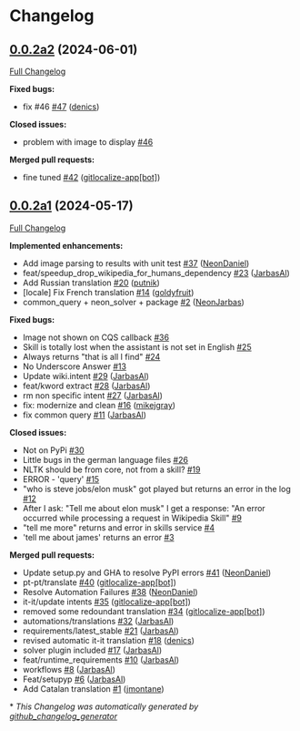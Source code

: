 # Changelog

## [0.0.2a2](https://github.com/OpenVoiceOS/skill-ovos-wikipedia/tree/0.0.2a2) (2024-06-01)

[Full Changelog](https://github.com/OpenVoiceOS/skill-ovos-wikipedia/compare/0.0.2a1...0.0.2a2)

**Fixed bugs:**

- fix \#46 [\#47](https://github.com/OpenVoiceOS/skill-ovos-wikipedia/pull/47) ([denics](https://github.com/denics))

**Closed issues:**

- problem with image to display [\#46](https://github.com/OpenVoiceOS/skill-ovos-wikipedia/issues/46)

**Merged pull requests:**

- fine tuned [\#42](https://github.com/OpenVoiceOS/skill-ovos-wikipedia/pull/42) ([gitlocalize-app[bot]](https://github.com/apps/gitlocalize-app))

## [0.0.2a1](https://github.com/OpenVoiceOS/skill-ovos-wikipedia/tree/0.0.2a1) (2024-05-17)

[Full Changelog](https://github.com/OpenVoiceOS/skill-ovos-wikipedia/compare/v0.2.2...0.0.2a1)

**Implemented enhancements:**

- Add image parsing to results with unit test [\#37](https://github.com/OpenVoiceOS/skill-ovos-wikipedia/pull/37) ([NeonDaniel](https://github.com/NeonDaniel))
- feat/speedup\_drop\_wikipedia\_for\_humans\_dependency [\#23](https://github.com/OpenVoiceOS/skill-ovos-wikipedia/pull/23) ([JarbasAl](https://github.com/JarbasAl))
- Add Russian translation [\#20](https://github.com/OpenVoiceOS/skill-ovos-wikipedia/pull/20) ([putnik](https://github.com/putnik))
- \[locale\] Fix French translation [\#14](https://github.com/OpenVoiceOS/skill-ovos-wikipedia/pull/14) ([goldyfruit](https://github.com/goldyfruit))
- common\_query + neon\_solver + package [\#2](https://github.com/OpenVoiceOS/skill-ovos-wikipedia/pull/2) ([NeonJarbas](https://github.com/NeonJarbas))

**Fixed bugs:**

- Image not shown on CQS callback [\#36](https://github.com/OpenVoiceOS/skill-ovos-wikipedia/issues/36)
- Skill is totally lost when the assistant is not set in English [\#25](https://github.com/OpenVoiceOS/skill-ovos-wikipedia/issues/25)
- Always returns "that is all I find" [\#24](https://github.com/OpenVoiceOS/skill-ovos-wikipedia/issues/24)
- No Underscore Answer [\#13](https://github.com/OpenVoiceOS/skill-ovos-wikipedia/issues/13)
- Update wiki.intent [\#29](https://github.com/OpenVoiceOS/skill-ovos-wikipedia/pull/29) ([JarbasAl](https://github.com/JarbasAl))
- feat/kword extract [\#28](https://github.com/OpenVoiceOS/skill-ovos-wikipedia/pull/28) ([JarbasAl](https://github.com/JarbasAl))
- rm non specific intent [\#27](https://github.com/OpenVoiceOS/skill-ovos-wikipedia/pull/27) ([JarbasAl](https://github.com/JarbasAl))
- fix: modernize and clean [\#16](https://github.com/OpenVoiceOS/skill-ovos-wikipedia/pull/16) ([mikejgray](https://github.com/mikejgray))
- fix common query [\#11](https://github.com/OpenVoiceOS/skill-ovos-wikipedia/pull/11) ([JarbasAl](https://github.com/JarbasAl))

**Closed issues:**

- Not on PyPi [\#30](https://github.com/OpenVoiceOS/skill-ovos-wikipedia/issues/30)
- Little bugs in the german language files [\#26](https://github.com/OpenVoiceOS/skill-ovos-wikipedia/issues/26)
- NLTK should be from core, not from a skill? [\#19](https://github.com/OpenVoiceOS/skill-ovos-wikipedia/issues/19)
- ERROR - 'query' [\#15](https://github.com/OpenVoiceOS/skill-ovos-wikipedia/issues/15)
- "who is steve jobs/elon musk" got played but returns an error in the log [\#12](https://github.com/OpenVoiceOS/skill-ovos-wikipedia/issues/12)
- After I ask: "Tell me about elon musk" I get a response: "An error occurred while processing a request in Wikipedia Skill"  [\#9](https://github.com/OpenVoiceOS/skill-ovos-wikipedia/issues/9)
- "tell me more" returns and error in skills service [\#4](https://github.com/OpenVoiceOS/skill-ovos-wikipedia/issues/4)
- 'tell me about james' returns an error [\#3](https://github.com/OpenVoiceOS/skill-ovos-wikipedia/issues/3)

**Merged pull requests:**

- Update setup.py and GHA to resolve PyPI errors [\#41](https://github.com/OpenVoiceOS/skill-ovos-wikipedia/pull/41) ([NeonDaniel](https://github.com/NeonDaniel))
- pt-pt/translate [\#40](https://github.com/OpenVoiceOS/skill-ovos-wikipedia/pull/40) ([gitlocalize-app[bot]](https://github.com/apps/gitlocalize-app))
- Resolve Automation Failures [\#38](https://github.com/OpenVoiceOS/skill-ovos-wikipedia/pull/38) ([NeonDaniel](https://github.com/NeonDaniel))
- it-it/update intents [\#35](https://github.com/OpenVoiceOS/skill-ovos-wikipedia/pull/35) ([gitlocalize-app[bot]](https://github.com/apps/gitlocalize-app))
- removed some redoundant translation [\#34](https://github.com/OpenVoiceOS/skill-ovos-wikipedia/pull/34) ([gitlocalize-app[bot]](https://github.com/apps/gitlocalize-app))
- automations/translations [\#32](https://github.com/OpenVoiceOS/skill-ovos-wikipedia/pull/32) ([JarbasAl](https://github.com/JarbasAl))
- requirements/latest\_stable [\#21](https://github.com/OpenVoiceOS/skill-ovos-wikipedia/pull/21) ([JarbasAl](https://github.com/JarbasAl))
- revised automatic it-it translation [\#18](https://github.com/OpenVoiceOS/skill-ovos-wikipedia/pull/18) ([denics](https://github.com/denics))
- solver plugin included [\#17](https://github.com/OpenVoiceOS/skill-ovos-wikipedia/pull/17) ([JarbasAl](https://github.com/JarbasAl))
- feat/runtime\_requirements [\#10](https://github.com/OpenVoiceOS/skill-ovos-wikipedia/pull/10) ([JarbasAl](https://github.com/JarbasAl))
- workflows [\#8](https://github.com/OpenVoiceOS/skill-ovos-wikipedia/pull/8) ([JarbasAl](https://github.com/JarbasAl))
- Feat/setupyp [\#6](https://github.com/OpenVoiceOS/skill-ovos-wikipedia/pull/6) ([JarbasAl](https://github.com/JarbasAl))
- Add Catalan translation [\#1](https://github.com/OpenVoiceOS/skill-ovos-wikipedia/pull/1) ([jmontane](https://github.com/jmontane))



\* *This Changelog was automatically generated by [github_changelog_generator](https://github.com/github-changelog-generator/github-changelog-generator)*
